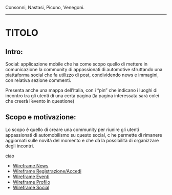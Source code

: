 Consonni, Nastasi, Picuno, Venegoni.
<hr>

<h1>TITOLO</h1>

<h2>Intro: </h2>
<p>
Social: applicazione mobile che ha come scopo quello di mettere in comunicazione la community di appassionati
 di automotive sfruttando una piattaforma social che fa utilizzo di post, condividendo news e immagini, con relativa sezione commenti.

Presenta anche una mappa dell’Italia, con i “pin” che indicano i luoghi di incontro tra gli utenti di 
una certa pagina (la pagina interessata sarà colei che creerà l’evento in questione)

<h2>Scopo e motivazione:</h2>

Lo scopo è quello di creare una community per riunire gli utenti appassionati di automobilismo su questo social, c
he permette di rimanere aggiornati sulle novità del momento e che dà la possibilità di organizzare degli incontri. 



ciao
<ul>
<li><a href="https://wireframe.cc/DyoQnj">Wireframe News</a></li>
<li><a href="https://wireframe.cc/5QKU0w">Wireframe Registrazione/Accedi</a></li>
<li><a href="https://wireframe.cc/AJ9ykL">Wireframe Eventi</a></li>
<li><a href="https://wireframe.cc/U3LoLr">Wireframe Profilo</a></li>
<li><a href="https://wireframe.cc/w54CQa">Wireframe Social</a></li>
 
</ul>
</p>
